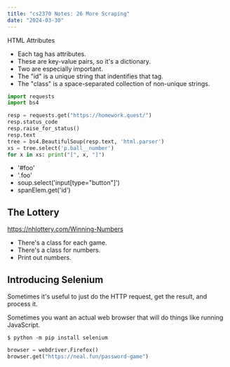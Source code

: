 ```yaml
---
title: "cs2370 Notes: 26 More Scraping"
date: "2024-03-30"
---
```


HTML Attributes

 - Each tag has attributes.
 - These are key-value pairs, so it's a dictionary.
 - Two are especially important.
 - The "id" is a unique string that indentifies that tag.
 - The "class" is a space-separated collection of non-unique strings.


```python
import requests
import bs4

resp = requests.get("https://homework.quest/")
resp.status_code
resp.raise_for_status()
resp.text
tree = bs4.BeautifulSoup(resp.text, 'html.parser')
xs = tree.select('p.ball__number')
for x in xs: print("[", x, "]")
```

 - '#foo'
 - '.foo'
 - soup.select('input[type="button"]')
 - spanElem.get('id')

## The Lottery

https://nhlottery.com/Winning-Numbers

 - There's a class for each game.
 - There's a class for numbers.
 - Print out numbers.


## Introducing Selenium

Sometimes it's useful to just do the HTTP request, get the result, and
process it.

Sometimes you want an actual web browser that will do things like running
JavaScript.


```
$ python -m pip install selenium
```

```python
browser = webdriver.Firefox()
browser.get("https://neal.fun/password-game")
```
